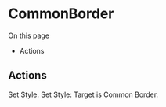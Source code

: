 # CommonBorder

On this page 

  * Actions





## Actions

Set Style. Set Style: Target is Common Border.

